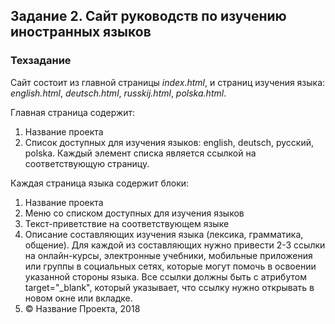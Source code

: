 ## Задание 2. Сайт руководств по изучению иностранных языков

### Техзадание

Сайт состоит из главной страницы *index.html*, и страниц изучения языка: *english.html*, *deutsch.html*, *russkij.html*, *polska.html*.

Главная страница содержит:

1. Название проекта
2. Список доступных для изучения языков: english, deutsch, русский, polska. Каждый элемент списка является ссылкой на соответствующую страницу.

Каждая страница языка содержит блоки:
1. Название проекта
2. Меню со списком доступных для изучения языков
3. Текст-приветствие на соответствующем языке
4. Описание составляющих изучения языка (лексика, грамматика, общение). Для каждой из составляющих нужно привести 2-3 ссылки на онлайн-курсы, электронные учебники, мобильные приложения или группы в социальных сетях, которые могут помочь в освоении указанной стороны языка. Все ссылки должны быть с атрибутом target="_blank", который указывает, что ссылку нужно открывать в новом окне или вкладке.
5. © Название Проекта, 2018
